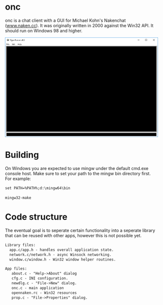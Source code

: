 # onc

onc is a chat client with a GUI for Michael Kohn's Nakenchat (www.naken.cc).
It was originally written in 2000 against the Win32 API. It should run on
Windows 98 and higher.

![Screenshot](onc.png)

# Building
On Windows you are expected to use mingw under the default cmd.exe console
host. Make sure to set your path to the mingw bin directory first. For example:

```
set PATH=%PATH%;d:\mingw64\bin

mingw32-make
```

# Code structure

The eventual goal is to seperate certain functionality into a seperate library
that can be reused with other apps, however this is not possible yet.

```
Library files:
  app.c/app.h - handles overall application state.
  network.c/network.h - async Winsock networking.
  window.c/window.h - Win32 window helper routines.
```

```
App files:
   about.c - "Help->About" dialog
   cfg.c - INI configuration.
   newdlg.c - "File->New" dialog.
   onc.c - main application
   opennaken.rc - Win32 resources
   prop.c - "File->Properties" dialog.
```
